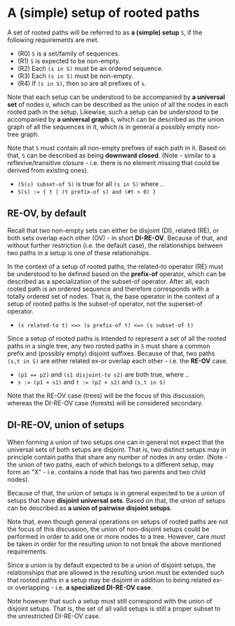 
<!-- ======================================================================= -->
# A (simple) setup of rooted paths

A set of rooted paths will be referred to as **a (simple) setup** `S`,
if the following requirements are met.

* (R0) `S` is a set/family of sequences.
* (R1) `S` is expected to be non-empty.
* (R2) Each `(s in S)` must be an ordered sequence.
* (R3) Each `(s in S)` must be non-empty.
* (R4) If `(s in S)`, then so are all prefixes of `s`.

Note that each setup can be understood to be accompanied by **a universal set**
of nodes `U`, which can be described as the union of all the nodes in each
rooted path in the setup. Likewise, such a setup can be understood to be
accompanied by **a universal graph** `G`, which can be described as the union
graph of all the sequences in it, which is in general a possibly empty non-tree
graph.

Note that `S` must contain all non-empty prefixes of each path in it. Based on
that, `S` can be described as being **downward closed**. (Note - similar to a
reflexive/transitive closure - i.e. there is no element missing that could be
derived from existing ones).

* `(S(s) subset-of S)` is true for all `(s in S)` where ..
* `S(s) := { t | (t prefix-of s) and (#t > 0) }`

<!-- ======================================================================= -->
## RE-OV, by default

Recall that two non-empty sets can either be disjoint (DI), related (RE), or
both sets overlap each other (OV) - in short **DI-RE-OV**. Because of that,
and without further restriction (i.e. the default case), the relationships
between two paths in a setup is one of these relationships.

In the context of a setup of rooted paths, the related-to operator (RE) must
be understood to be defined based on the **prefix-of** operator, which can be
described as a specialization of the subset-of operator. After all, each rooted
path is an ordered sequence and therefore corresponds with a totally ordered
set of nodes. That is, the base operator in the context of a setup of rooted
paths is the subset-of operator, not the superset-of operator.

* `(s related-to t) <=> (s prefix-of t) <=> (s subset-of t)`

Since a setup of rooted paths is intended to represent a set of all the rooted
paths in a single tree, any two rooted paths in `S` must share a common prefix
and (possibly empty) disjoint suffixes. Because of that, two paths `(s,t in S)`
are either related ex-or overlap each other - i.e. the **RE-OV** case.

* `(p1 == p2)` and `(s1 disjoint-to s2)` are both true, where ..
* `s := (p1 × s1)` and `t := (p2 × s2)` and `(s,t in S)`

Note that the RE-OV case (trees) will be the focus of this discussion, whereas
the DI-RE-OV case (forests) will be considered secondary.

<!-- ======================================================================= -->
## DI-RE-OV, union of setups

When forming a union of two setups one can in general not expect that the
universal sets of both setups are disjoint. That is, two distinct setups
may in principle contain paths that share any number of nodes in any order.
(Note - the union of two paths, each of which belongs to a different setup,
may form an "X" - i.e. contains a node that has two parents and two child
nodes).

Because of that, the union of setups is in general expected to be a union of
setups that have **disjoint universal sets**. Based on that, the union of
setups can be described as **a union of pairwise disjoint setups**.

Note that, even though general operations on setups of rooted paths are not the
focus of this discussion, the union of non-disjoint setups could be performed
in order to add one or more nodes to a tree. However, care must be taken in
order for the resulting union to not break the above mentioned requirements.

Since a union is by default expected to be a union of disjoint setups, the
relationships that are allowed in the resulting union must be extended such
that rooted paths in a setup may be disjoint in addition to being related
ex-or overlapping - i.e. **a specialized DI-RE-OV case**.

Note however that such a setup must still correspond with the union of disjoint
setups. That is, the set of all valid setups is still a proper subset to the
unrestricted DI-RE-OV case.
